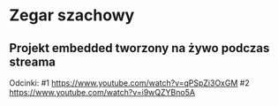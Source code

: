 # Zegar szachowy
## Projekt embedded tworzony na żywo podczas streama

Odcinki:
#1 https://www.youtube.com/watch?v=qPSpZi3OxGM
#2 https://www.youtube.com/watch?v=i9wQZYBno5A
